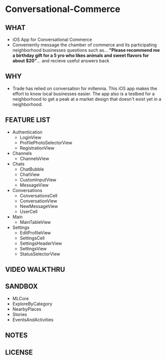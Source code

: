 # Conversational-Commerce 

## WHAT

* iOS App for Conversational Commerce 
* Conveniently message the chamber of commerce and its participating neighborhood businesses questions such as... **"Please recommend me a birthday gift for a 5 yro who likes animals and sweet flavors for about $20"**... and recieve useful answers back

## WHY

* Trade has relied on conversation for millennia. This iOS app makes the effort to know local businesses easier. The app also is a testbed for a neighborhood to get a peak at a market design that doesn't exist yet in a neighborhood.

## FEATURE LIST

* Authentication
  * LoginView
  * ProfilePhotoSelectorView
  * RegistrationView
* Channels
  * ChannelsView
* Chats
  * ChatBubble
  * ChatView
  * CustomInputView
  * MessageView
* Conversations
  * ConversationsCell
  * ConversationView
  * NewMessageView
  * UserCell        
* Main
  * MainTableView
* Settings
  * EditProfileView
  * SettingsCell
  * SettingsHeaderView
  * SettingsView
  * StatusSelectorView   

## VIDEO WALKTHRU

## SANDBOX

* MLCore
* ExploreByCategory
* NearbyPlaces
* Stories
* EventsAndActivities

## NOTES

## LICENSE



